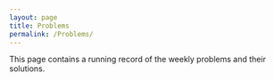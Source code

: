 ```yaml
---
layout: page
title: Problems
permalink: /Problems/
---
```


This page contains a running record of the weekly problems and their solutions.

